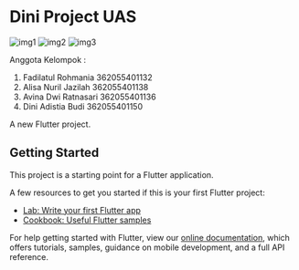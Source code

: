 # Dini Project UAS

![img1](https://user-images.githubusercontent.com/100394958/158322069-e0305a24-a7e2-4e46-9f78-9a1b6b970a13.png)
![img2](https://user-images.githubusercontent.com/100394958/158322074-b6bc35b2-cde0-42e9-a7f9-eebab298d6d3.png)
![img3](https://user-images.githubusercontent.com/100394958/158322077-c8f853c5-dbf4-4226-bdb1-51f5cbb02c0c.png)


Anggota Kelompok :
1. Fadilatul Rohmania 362055401132
2. Alisa Nuril Jazilah 362055401138
3. Avina Dwi Ratnasari 362055401136
4. Dini Adistia Budi 362055401150

A new Flutter project.

## Getting Started

This project is a starting point for a Flutter application.

A few resources to get you started if this is your first Flutter project:

- [Lab: Write your first Flutter app](https://flutter.dev/docs/get-started/codelab)
- [Cookbook: Useful Flutter samples](https://flutter.dev/docs/cookbook)

For help getting started with Flutter, view our
[online documentation](https://flutter.dev/docs), which offers tutorials,
samples, guidance on mobile development, and a full API reference.
